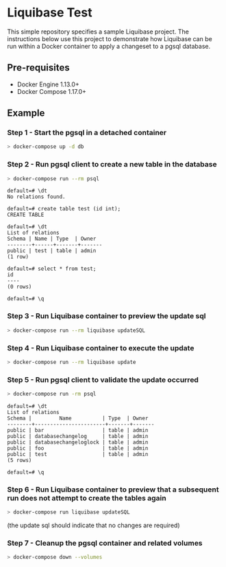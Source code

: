 # Liquibase Test

This simple repository specifies a sample Liquibase project. The instructions below
use this project to demonstrate how Liquibase can be run within a Docker container
to apply a changeset to a pgsql database.

## Pre-requisites
* Docker Engine 1.13.0+
* Docker Compose 1.17.0+

## Example
### Step 1 - Start the pgsql in a detached container

```bash
> docker-compose up -d db
```

### Step 2 - Run pgsql client to create a new table in the database

```bash
> docker-compose run --rm psql  
```

```psql
default=# \dt
No relations found.

default=# create table test (id int);
CREATE TABLE

default=# \dt
List of relations
Schema | Name | Type  | Owner
--------+------+-------+-------
public | test | table | admin
(1 row)

default=# select * from test;
id
----
(0 rows)

default=# \q
```

### Step 3 - Run Liquibase container to preview the update sql
```bash
> docker-compose run --rm liquibase updateSQL
```

### Step 4 - Run Liquibase container to execute the update
```bash
> docker-compose run --rm liquibase update
```

### Step 5 - Run pgsql client to validate the update occurred
```bash
> docker-compose run -rm psql
```

```psql
default=# \dt
List of relations
Schema |         Name          | Type  | Owner
--------+-----------------------+-------+-------
public | bar                   | table | admin
public | databasechangelog     | table | admin
public | databasechangeloglock | table | admin
public | foo                   | table | admin
public | test                  | table | admin
(5 rows)

default=# \q
```

### Step 6 - Run Liquibase container to preview that a subsequent run does not attempt to create the tables again
```bash
> docker-compose run liquibase updateSQL
```

(the update sql should indicate that no changes are required)

### Step 7 - Cleanup the pgsql container and related volumes
```bash
> docker-compose down --volumes
```
